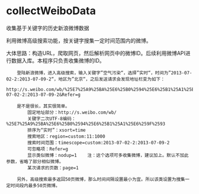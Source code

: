 collectWeiboData
================

收集基于关键字的历史新浪微博数据

利用微博高级搜索功能，按关键字搜集一定时间范围内的微博。

大体思路：构造URL，爬取网页，然后解析网页中的微博ID。后续利用微博API进行数据入库。本程序只负责收集微博的ID。

        登陆新浪微博，进入高级搜索，输入关键字”空气污染“，选择”实时“，时间为”2013-07-02-2:2013-07-09-2“，地区为”北京“，之后发送请求会发现地址栏变为如下：
        http://s.weibo.com/wb/%25E7%25A9%25BA%25E6%25B0%2594%25E6%25B1%25A1%25E6%259F%2593&xsort=time&region=custom:11:1000&timescope=custom:2013-07-02-2:2013-07-09-2&Refer=g

        是不是很长，其实很简单。
            固定地址部分：http://s.weibo.com/wb/
            关键字二次UTF-8编码：%25E7%25A9%25BA%25E6%25B0%2594%25E6%25B1%25A1%25E6%259F%2593
            排序为“实时”：xsort=time
            搜索地区：region=custom:11:1000
            搜索时间范围：timescope=custom:2013-07-02-2:2013-07-09-2
            可忽略项：Refer=g
            显示类似微博：nodup=1    注：这个选项可多收集微博，建议加上。默认不加此参数，省略了部分相似微博。
            某次请求的页数：page=1

        另外，高级搜索最多返回50页微博，那么时间间隔设置最小为宜。所以该类设置为搜集一定时间段内最多50页微博。
